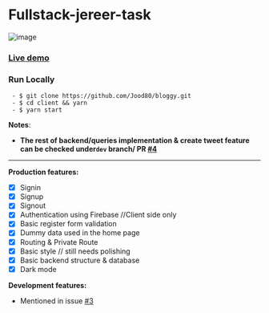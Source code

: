 # Fullstack-jereer-task
![image](https://user-images.githubusercontent.com/56412800/149639125-c06a5a86-b578-4f98-916a-697aff9e923c.png)

### [Live demo](https://jereer-task-fullstack.herokuapp.com/)

### Run Locally
```
 - $ git clone https://github.com/Jood80/bloggy.git
 - $ cd client && yarn
 - $ yarn start
```
 
**Notes**: 
- **The rest of backend/queries implementation & create tweet feature can be checked under`dev` branch/ PR [#4](https://github.com/Jood80/fullstack-jereer-task/pull/4)**

----

**Production features:**
- [x] Signin
- [x] Signup
- [x] Signout 
- [x] Authentication using Firebase //Client side only
- [x] Basic register form validation
- [x] Dummy data used in the home page
- [x] Routing & Private Route
- [x] Basic style // still needs polishing
- [x] Basic backend structure & database 
- [x] Dark mode

**Development features:**
 - Mentioned in issue [#3](https://github.com/Jood80/fullstack-jereer-task/issues/3)
